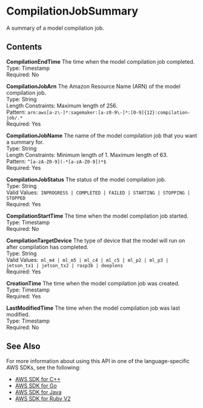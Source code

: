 # CompilationJobSummary<a name="API_CompilationJobSummary"></a>

A summary of a model compilation job\.

## Contents<a name="API_CompilationJobSummary_Contents"></a>

 **CompilationEndTime**   <a name="SageMaker-Type-CompilationJobSummary-CompilationEndTime"></a>
The time when the model compilation job completed\.  
Type: Timestamp  
Required: No

 **CompilationJobArn**   <a name="SageMaker-Type-CompilationJobSummary-CompilationJobArn"></a>
The Amazon Resource Name \(ARN\) of the model compilation job\.  
Type: String  
Length Constraints: Maximum length of 256\.  
Pattern: `arn:aws[a-z\-]*:sagemaker:[a-z0-9\-]*:[0-9]{12}:compilation-job/.*`   
Required: Yes

 **CompilationJobName**   <a name="SageMaker-Type-CompilationJobSummary-CompilationJobName"></a>
The name of the model compilation job that you want a summary for\.  
Type: String  
Length Constraints: Minimum length of 1\. Maximum length of 63\.  
Pattern: `^[a-zA-Z0-9](-*[a-zA-Z0-9])*$`   
Required: Yes

 **CompilationJobStatus**   <a name="SageMaker-Type-CompilationJobSummary-CompilationJobStatus"></a>
The status of the model compilation job\.  
Type: String  
Valid Values:` INPROGRESS | COMPLETED | FAILED | STARTING | STOPPING | STOPPED`   
Required: Yes

 **CompilationStartTime**   <a name="SageMaker-Type-CompilationJobSummary-CompilationStartTime"></a>
The time when the model compilation job started\.  
Type: Timestamp  
Required: No

 **CompilationTargetDevice**   <a name="SageMaker-Type-CompilationJobSummary-CompilationTargetDevice"></a>
The type of device that the model will run on after compilation has completed\.  
Type: String  
Valid Values:` ml_m4 | ml_m5 | ml_c4 | ml_c5 | ml_p2 | ml_p3 | jetson_tx1 | jetson_tx2 | rasp3b | deeplens`   
Required: Yes

 **CreationTime**   <a name="SageMaker-Type-CompilationJobSummary-CreationTime"></a>
The time when the model compilation job was created\.  
Type: Timestamp  
Required: Yes

 **LastModifiedTime**   <a name="SageMaker-Type-CompilationJobSummary-LastModifiedTime"></a>
The time when the model compilation job was last modified\.  
Type: Timestamp  
Required: No

## See Also<a name="API_CompilationJobSummary_SeeAlso"></a>

For more information about using this API in one of the language\-specific AWS SDKs, see the following:
+  [AWS SDK for C\+\+](https://docs.aws.amazon.com/goto/SdkForCpp/sagemaker-2017-07-24/CompilationJobSummary) 
+  [AWS SDK for Go](https://docs.aws.amazon.com/goto/SdkForGoV1/sagemaker-2017-07-24/CompilationJobSummary) 
+  [AWS SDK for Java](https://docs.aws.amazon.com/goto/SdkForJava/sagemaker-2017-07-24/CompilationJobSummary) 
+  [AWS SDK for Ruby V2](https://docs.aws.amazon.com/goto/SdkForRubyV2/sagemaker-2017-07-24/CompilationJobSummary) 